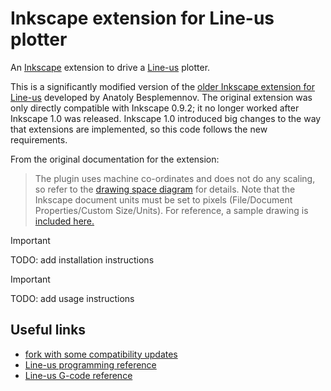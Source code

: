 # Inkscape extension for Line-us plotter

An [Inkscape](https://inkscape.org/) extension to drive a [Line-us](https://www.line-us.com/) plotter.

This is a significantly modified version of the [older Inkscape extension for Line-us](https://github.com/Line-us/Inkscape-Plugin) developed by Anatoly Besplemennov. The original extension was only directly compatible with Inkscape 0.9.2; it no longer worked after Inkscape 1.0 was released. Inkscape 1.0 introduced big changes to the way that extensions are implemented, so this code follows the new requirements.

From the original documentation for the extension:

> The plugin uses machine co-ordinates and does not do any scaling, so refer to the [drawing space diagram](https://github.com/Line-us/Line-us-Programming/blob/master/Documentation/LineUsDrawingArea.pdf) for details. Note that the Inkscape document units must be set to pixels (File/Document Properties/Custom Size/Units). For reference, a sample drawing is [included here.](./LineUsTestDrawing.svg)

> [!IMPORTANT]
> TODO: add installation instructions

> [!IMPORTANT]
> TODO: add usage instructions

## Useful links

- [fork with some compatibility updates](https://github.com/amyszczepanski/Inkscape-Plugin)
- [Line-us programming reference](https://github.com/Line-us/Line-us-Programming/)
- [Line-us G-code reference](https://github.com/Line-us/Line-us-Programming/blob/master/Documentation/GCodeSpec.md)

